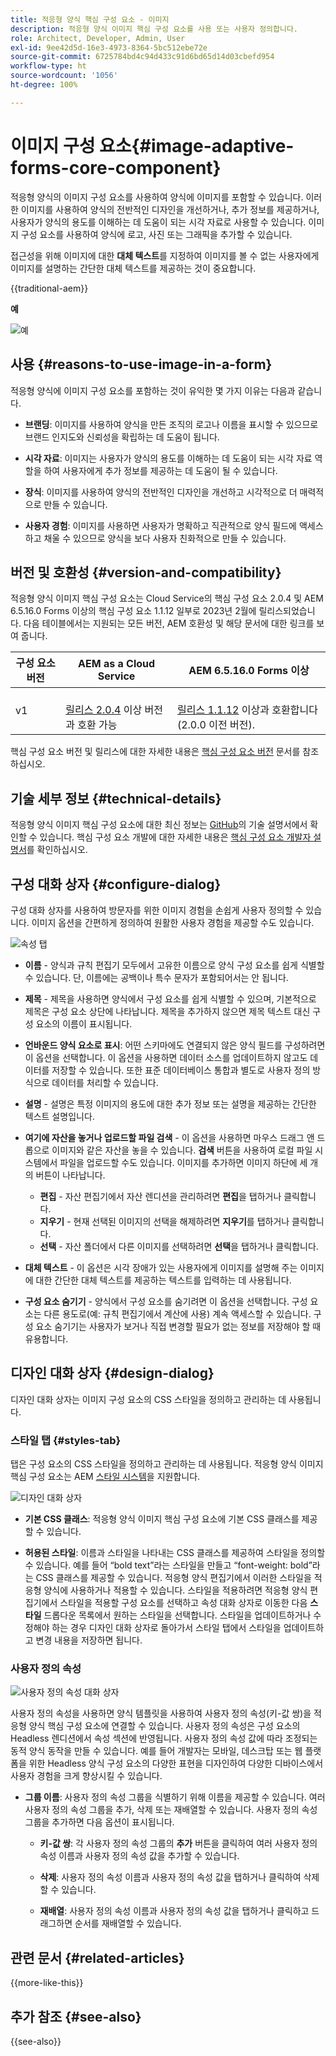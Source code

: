 ```yaml
---
title: 적응형 양식 핵심 구성 요소 - 이미지
description: 적응형 양식 이미지 핵심 구성 요소를 사용 또는 사용자 정의합니다.
role: Architect, Developer, Admin, User
exl-id: 9ee42d5d-16e3-4973-8364-5bc512ebe72e
source-git-commit: 6725784bd4c94d433c91d6bd65d14d03cbefd954
workflow-type: ht
source-wordcount: '1056'
ht-degree: 100%

---
```



# 이미지 구성 요소{#image-adaptive-forms-core-component}

적응형 양식의 이미지 구성 요소를 사용하여 양식에 이미지를 포함할 수 있습니다. 이러한 이미지를 사용하여 양식의 전반적인 디자인을 개선하거나, 추가 정보를 제공하거나, 사용자가 양식의 용도를 이해하는 데 도움이 되는 시각 자료로 사용할 수 있습니다. 이미지 구성 요소를 사용하여 양식에 로고, 사진 또는 그래픽을 추가할 수 있습니다.

접근성을 위해 이미지에 대한 **대체 텍스트**&#x200B;를 지정하여 이미지를 볼 수 없는 사용자에게 이미지를 설명하는 간단한 대체 텍스트를 제공하는 것이 중요합니다.

{{traditional-aem}}

**예**

![예](/help/adaptive-forms/assets/image.png)


## 사용 {#reasons-to-use-image-in-a-form}

적응형 양식에 이미지 구성 요소를 포함하는 것이 유익한 몇 가지 이유는 다음과 같습니다.

- **브랜딩**: 이미지를 사용하여 양식을 만든 조직의 로고나 이름을 표시할 수 있으므로 브랜드 인지도와 신뢰성을 확립하는 데 도움이 됩니다.

- **시각 자료**: 이미지는 사용자가 양식의 용도를 이해하는 데 도움이 되는 시각 자료 역할을 하여 사용자에게 추가 정보를 제공하는 데 도움이 될 수 있습니다.

- **장식**: 이미지를 사용하여 양식의 전반적인 디자인을 개선하고 시각적으로 더 매력적으로 만들 수 있습니다.

- **사용자 경험**: 이미지를 사용하면 사용자가 명확하고 직관적으로 양식 필드에 액세스하고 채울 수 있으므로 양식을 보다 사용자 친화적으로 만들 수 있습니다.

## 버전 및 호환성 {#version-and-compatibility}

적응형 양식 이미지 핵심 구성 요소는 Cloud Service의 핵심 구성 요소 2.0.4 및 AEM 6.5.16.0 Forms 이상의 핵심 구성 요소 1.1.12 일부로 2023년 2월에 릴리스되었습니다. 다음 테이블에서는 지원되는 모든 버전, AEM 호환성 및 해당 문서에 대한 링크를 보여 줍니다.

| 구성 요소 버전 | AEM as a Cloud Service | AEM 6.5.16.0 Forms 이상 |
|---|---|---|
| v1 | <br>[릴리스 2.0.4](/help/adaptive-forms/version.md) 이상 버전과 호환 가능 | <br>[릴리스 1.1.12](/help/adaptive-forms/version.md) 이상과 호환합니다(2.0.0 이전 버전). |

핵심 구성 요소 버전 및 릴리스에 대한 자세한 내용은 [핵심 구성 요소 버전](/help/adaptive-forms/version.md) 문서를 참조하십시오.


<!-- ## Sample Component Output {#sample-component-output}

To experience the Accordion Component as well as see examples of its configuration options as well as HTML and JSON output, visit the [Component Library](https://adobe.com/go/aem_cmp_library_accordion). -->

## 기술 세부 정보 {#technical-details}

적응형 양식 이미지 핵심 구성 요소에 대한 최신 정보는 [GitHub](https://github.com/adobe/aem-core-forms-components/tree/master/ui.af.apps/src/main/content/jcr_root/apps/core/fd/components/form/image/v1/image)의 기술 설명서에서 확인할 수 있습니다. 핵심 구성 요소 개발에 대한 자세한 내용은 [핵심 구성 요소 개발자 설명서](/help/developing/overview.md)를 확인하십시오.


## 구성 대화 상자 {#configure-dialog}

구성 대화 상자를 사용하여 방문자를 위한 이미지 경험을 손쉽게 사용자 정의할 수 있습니다. 이미지 옵션을 간편하게 정의하여 원활한 사용자 경험을 제공할 수도 있습니다.

![속성 탭](/help/adaptive-forms/assets/image_properties.png)

- **이름** - 양식과 규칙 편집기 모두에서 고유한 이름으로 양식 구성 요소를 쉽게 식별할 수 있습니다. 단, 이름에는 공백이나 특수 문자가 포함되어서는 안 됩니다.

- **제목** - 제목을 사용하면 양식에서 구성 요소를 쉽게 식별할 수 있으며, 기본적으로 제목은 구성 요소 상단에 나타납니다. 제목을 추가하지 않으면 제목 텍스트 대신 구성 요소의 이름이 표시됩니다.

- **언바운드 양식 요소로 표시**: 어떤 스키마에도 연결되지 않은 양식 필드를 구성하려면 이 옵션을 선택합니다. 이 옵션을 사용하면 데이터 소스를 업데이트하지 않고도 데이터를 저장할 수 있습니다. 또한 표준 데이터베이스 통합과 별도로 사용자 정의 방식으로 데이터를 처리할 수 있습니다.

<!--   **Document of Record bind reference** - This option allows you to associate an Adaptive Form field with Document of Record field. When user enters any value in a linked field of an Adaptive Form that value also appears in the linked field of the corresponding Document of Record. For example, a Document of Record bind reference can be used to display a customer's name and address in a Document of Record, based on the customer's ID entered into the form. In this way, AEM Forms enable you to generate Document of Record and offers a seamless user experience for collecting and managing data.-->

- **설명** - 설명은 특정 이미지의 용도에 대한 추가 정보 또는 설명을 제공하는 간단한 텍스트 설명입니다.

- **여기에 자산을 놓거나 업로드할 파일 검색** - 이 옵션을 사용하면 마우스 드래그 앤 드롭으로 이미지와 같은 자산을 놓을 수 있습니다. **검색** 버튼을 사용하여 로컬 파일 시스템에서 파일을 업로드할 수도 있습니다. 이미지를 추가하면 이미지 하단에 세 개의 버튼이 나타납니다.
   - **편집** - 자산 편집기에서 자산 렌디션을 관리하려면 **편집**&#x200B;을 탭하거나 클릭합니다.
   - **지우기** - 현재 선택된 이미지의 선택을 해제하려면 **지우기**&#x200B;를 탭하거나 클릭합니다.
   - **선택** - 자산 폴더에서 다른 이미지를 선택하려면 **선택**&#x200B;을 탭하거나 클릭합니다.

- **대체 텍스트** - 이 옵션은 시각 장애가 있는 사용자에게 이미지를 설명해 주는 이미지에 대한 간단한 대체 텍스트를 제공하는 텍스트를 입력하는 데 사용됩니다.

- **구성 요소 숨기기** - 양식에서 구성 요소를 숨기려면 이 옵션을 선택합니다. 구성 요소는 다른 용도로(예: 규칙 편집기에서 계산에 사용) 계속 액세스할 수 있습니다. 구성 요소 숨기기는 사용자가 보거나 직접 변경할 필요가 없는 정보를 저장해야 할 때 유용합니다.

<!--   **Read-only** - Select the option to make the component non-editable. The user can see the value of the field but cannot modify it. The component remains accessible for other purposes, such as using it for calculations in the Rule Editor.
-->

## 디자인 대화 상자 {#design-dialog}

디자인 대화 상자는 이미지 구성 요소의 CSS 스타일을 정의하고 관리하는 데 사용됩니다.

### 스타일 탭 {#styles-tab}

탭은 구성 요소의 CSS 스타일을 정의하고 관리하는 데 사용됩니다. 적응형 양식 이미지 핵심 구성 요소는 AEM [스타일 시스템](/help/get-started/authoring.md#component-styling)을 지원합니다.

![디자인 대화 상자](/help/adaptive-forms/assets/checkbox-style.png)

- **기본 CSS 클래스**: 적응형 양식 이미지 핵심 구성 요소에 기본 CSS 클래스를 제공할 수 있습니다.

- **허용된 스타일**: 이름과 스타일을 나타내는 CSS 클래스를 제공하여 스타일을 정의할 수 있습니다. 예를 들어 “bold text”라는 스타일을 만들고 “font-weight: bold”라는 CSS 클래스를 제공할 수 있습니다. 적응형 양식 편집기에서 이러한 스타일을 적응형 양식에 사용하거나 적용할 수 있습니다. 스타일을 적용하려면 적응형 양식 편집기에서 스타일을 적용할 구성 요소를 선택하고 속성 대화 상자로 이동한 다음 **스타일** 드롭다운 목록에서 원하는 스타일을 선택합니다. 스타일을 업데이트하거나 수정해야 하는 경우 디자인 대화 상자로 돌아가서 스타일 탭에서 스타일을 업데이트하고 변경 내용을 저장하면 됩니다.

### 사용자 정의 속성

![사용자 정의 속성 대화 상자](/help/adaptive-forms/assets/checkbox-customproperties.png)

사용자 정의 속성을 사용하면 양식 템플릿을 사용하여 사용자 정의 속성(키-값 쌍)을 적응형 양식 핵심 구성 요소에 연결할 수 있습니다. 사용자 정의 속성은 구성 요소의 Headless 렌디션에서 속성 섹션에 반영됩니다. 사용자 정의 속성 값에 따라 조정되는 동적 양식 동작을 만들 수 있습니다. 예를 들어 개발자는 모바일, 데스크탑 또는 웹 플랫폼을 위한 Headless 양식 구성 요소의 다양한 표현을 디자인하여 다양한 디바이스에서 사용자 경험을 크게 향상시킬 수 있습니다.

- **그룹 이름**: 사용자 정의 속성 그룹을 식별하기 위해 이름을 제공할 수 있습니다. 여러 사용자 정의 속성 그룹을 추가, 삭제 또는 재배열할 수 있습니다. 사용자 정의 속성 그룹을 추가하면 다음 옵션이 표시됩니다.

   - **키-값 쌍**: 각 사용자 정의 속성 그룹의 **추가** 버튼을 클릭하여 여러 사용자 정의 속성 이름과 사용자 정의 속성 값을 추가할 수 있습니다.

   - **삭제**: 사용자 정의 속성 이름과 사용자 정의 속성 값을 탭하거나 클릭하여 삭제할 수 있습니다.

   - **재배열**: 사용자 정의 속성 이름과 사용자 정의 속성 값을 탭하거나 클릭하고 드래그하면 순서를 재배열할 수 있습니다.

## 관련 문서 {#related-articles}

{{more-like-this}}

## 추가 참조 {#see-also}

{{see-also}}